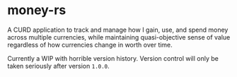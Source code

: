 # money-rs

A CURD application to track and manage how I gain, use, and spend money across multiple currencies,
while maintaining quasi-objective sense of value regardless of how currencies change in worth over time.

Currently a WIP with horrible version history. Version control will only be taken seriously after version `1.0.0`.
